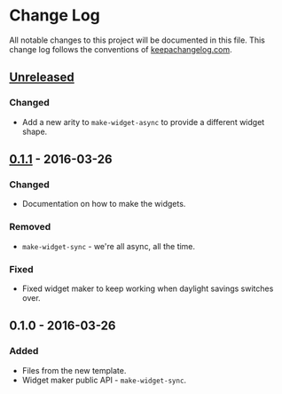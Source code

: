 # Change Log
All notable changes to this project will be documented in this file. This change log follows the conventions of [keepachangelog.com](http://keepachangelog.com/).

## [Unreleased]
### Changed
- Add a new arity to `make-widget-async` to provide a different widget shape.

## [0.1.1] - 2016-03-26
### Changed
- Documentation on how to make the widgets.

### Removed
- `make-widget-sync` - we're all async, all the time.

### Fixed
- Fixed widget maker to keep working when daylight savings switches over.

## 0.1.0 - 2016-03-26
### Added
- Files from the new template.
- Widget maker public API - `make-widget-sync`.

[Unreleased]: https://github.com/your-name/clojure-hello-quil/compare/0.1.1...HEAD
[0.1.1]: https://github.com/your-name/clojure-hello-quil/compare/0.1.0...0.1.1
